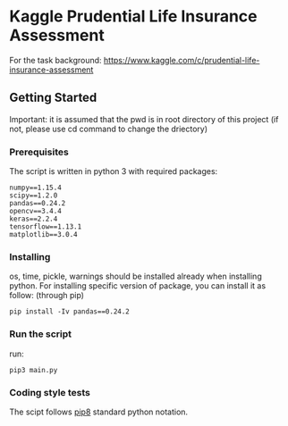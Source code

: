 # Kaggle Prudential Life Insurance Assessment

For the task background:
https://www.kaggle.com/c/prudential-life-insurance-assessment

## Getting Started
Important: it is assumed that the pwd is in root directory of this project (if not, please use cd command to change the driectory)

### Prerequisites
The script is written in python 3 with required packages:
```
numpy==1.15.4
scipy==1.2.0
pandas==0.24.2
opencv==3.4.4
keras==2.2.4
tensorflow==1.13.1
matplotlib==3.0.4
```

### Installing
os, time, pickle, warnings should be installed already when installing python. For installing specific version of package, you can install it as follow: (through pip)
```
pip install -Iv pandas==0.24.2
```

### Run the script

run:
```
pip3 main.py
```

### Coding style tests

The scipt follows [pip8](https://www.python.org/dev/peps/pep-0008/) standard python notation.

